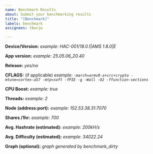 ```yaml
---
name: Benchmark Results
about: Submit your benchmarking results
title: "[Benchmark]"
labels: benchmark
assignees: tbwcjw

---
```


**Device/Version:** 
_example: HAC-001/18.0.1|AMS 1.8.0|E_

**App version:**
_example: 25.05.06_20.40_

**Release:** _yes/no_

**CFLAGS:** (if applicable)
_example: `-march=armv8-a+crc+crypto -mtune=cortex-a57 -mtp=soft -fPIE -g -Wall -O2 -ffunction-sections`_

**CPU Boost:**
_example: true_

**Threads:**
_example: 2_

**Node (address:port):**
_example: 152.53.38.31:7070_

**Shares /1hr:**
_example: 700_

**Avg. Hashrate (estimated):**
_example: 200kH/s_

**Avg. Difficulty (estimated):**
_example: 34022.24_

**Graph (optional):**
_graph generated by benchmark_dirty_
